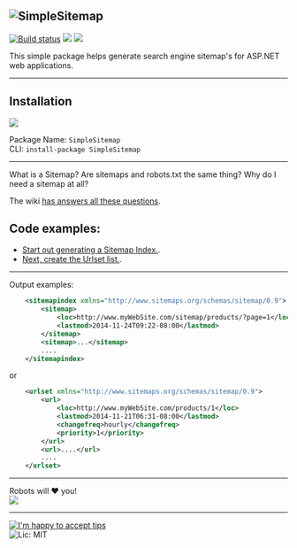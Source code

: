 ![SimpleSitemap](http://i.imgur.com/Dex0etR.png)
---
[![Build status](https://ci.appveyor.com/api/projects/status/93rpnnv58hhxo9fi?svg=true)](https://ci.appveyor.com/project/PureKrome/simplesitemap) [![](http://img.shields.io/nuget/v/SimpleSitemap.svg?style=flat-square)](http://www.nuget.org/packages/SimpleSitemap/) ![](http://img.shields.io/nuget/dt/SimpleSitemap.svg?style=flat-square)

This simple package helps generate search engine sitemap's for ASP.NET web applications.

---

## Installation

[![](http://i.imgur.com/vig3SXL.png)](https://www.nuget.org/packages/SimpleSitemap/)

Package Name: `SimpleSitemap`  
CLI: `install-package SimpleSitemap`  

---

What is a Sitemap? Are sitemaps and robots.txt the same thing? Why do I need a sitemap at all?

The wiki [has answers all these questions](https://github.com/PureKrome/SimpleSitemap/wiki).
    
## Code examples:
- [Start out generating a Sitemap Index.](https://github.com/PureKrome/SimpleSitemap/wiki/sitemap-index-example).
- [Next, create the Urlset list.](https://github.com/PureKrome/SimpleSitemap/wiki/urlset-example).

---
Output examples:

```xml
    <sitemapindex xmlns="http://www.sitemaps.org/schemas/sitemap/0.9">
        <sitemap>
            <loc>http://www.myWebSite.com/sitemap/products/?page=1</loc>
            <lastmod>2014-11-24T09:22-08:00</lastmod>
        </sitemap>
        <sitemap>...</sitemap>
        ....
    </sitemapindex>
```

or

```xml
    <urlset xmlns="http://www.sitemaps.org/schemas/sitemap/0.9">
        <url>
            <loc>http://www.myWebSite.com/products/1</loc>
            <lastmod>2014-11-21T06:31-08:00</lastmod>
            <changefreq>hourly</changefreq>
            <priority>1</priority>
        </url>
        <url>....</url>
        ....
    </urlset>
```

---
Robots will :heart: you!  
![](http://i.giphy.com/rSCVJasn8uZP2.gif)

---
[![I'm happy to accept tips](http://img.shields.io/gittip/purekrome.svg?style=flat-square)](https://gratipay.com/PureKrome/)  
![Lic: MIT](http://img.shields.io/badge/License-MIT-blue.svg?style=flat-square)
